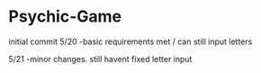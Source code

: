 # Psychic-Game

initial commit 5/20
-basic requirements met / can still input letters

5/21
-minor changes. still havent fixed letter input
